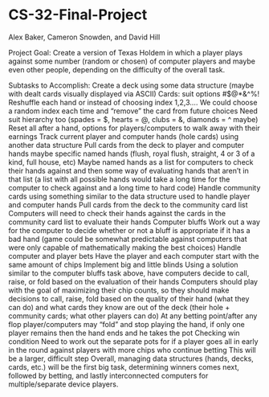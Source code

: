 # CS-32-Final-Project
Alex Baker, Cameron Snowden, and David Hill



Project Goal:
Create a version of Texas Holdem in which a player plays against some number (random or chosen) of computer players and maybe even other people, depending on the difficulty of the overall task.

Subtasks to Accomplish:
Create a deck using some data structure (maybe with dealt cards visually displayed via ASCII)
Cards: suit options #$@*&^%!
Reshuffle each hand or instead of choosing index 1,2,3…. We could choose a random index each time and “remove” the card from future choices
Need suit hierarchy too (spades = $, hearts = @, clubs = &, diamonds = ^ maybe)
Reset all after a hand, options for players/computers to walk away with their earnings
Track current player and computer hands (hole cards) using another data structure
Pull cards from the deck to player and computer hands
maybe specific named hands (flush, royal flush, straight, 4 or 3 of a kind, full house, etc)
Maybe named hands as a list for computers to check their hands against and then some way of evaluating hands that aren’t in that list (a list with all possible hands would take a long time for the computer to check against and a long time to hard code)
Handle community cards using something similar to the data structure used to handle player and computer hands
Pull cards from the deck to the community card list
Computers will need to check their hands against the cards in the community card list to evaluate their hands
Computer bluffs
Work out a way for the computer to decide whether or not a bluff is appropriate if it has a bad hand (game could be somewhat predictable against computers that were only capable of mathematically making the best choices)
Handle computer and player bets
Have the player and each computer start with the same amount of chips
Implement big and little blinds
Using a solution similar to the computer bluffs task above, have computers decide to call, raise, or fold based on the evaluation of their hands
Computers should play with the goal of maximizing their chip counts, so they should make decisions to call, raise, fold based on the quality of their hand (what they can do) and what cards they know are out of the deck (their hole + community cards; what other players can do)
At any betting point/after any flop player/computers may “fold” and stop playing the hand, if only one player remains then the hand ends and he takes the pot
Checking win condition
Need to work out the separate pots for if a player goes all in early in the round against players with more chips who continue betting
This will be a larger, difficult step
Overall, managing data structures (hands, decks, cards, etc.) will be the first big task, determining winners comes next, followed by betting, and lastly interconnected computers for multiple/separate device players.


